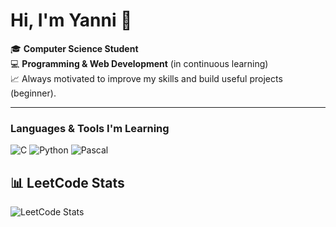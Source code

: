 # Hi, I'm Yanni 👋

🎓 **Computer Science Student**  
💻 **Programming & Web Development** (in continuous learning)  
📈 Always motivated to improve my skills and build useful projects (beginner).

---

### Languages & Tools I'm Learning
![C](https://img.shields.io/badge/C-00599C?style=for-the-badge&logo=c&logoColor=white)
![Python](https://img.shields.io/badge/Python-3776AB?style=for-the-badge&logo=python&logoColor=white)
![Pascal](https://img.shields.io/badge/Pascal-002244?style=for-the-badge&logo=pascal&logoColor=white)

## 📊 LeetCode Stats
![LeetCode Stats](https://leetcard.jacoblin.cool/yanniserrour)


